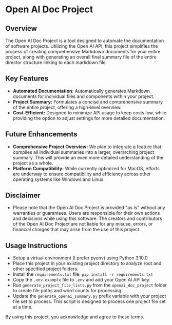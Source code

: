 # Open AI Doc Project

## Overview

The Open AI Doc Project is a tool designed to automate the documentation of software projects. Utilizing the Open AI API, this project simplifies the process of creating comprehensive Markdown documents for your entire project, along with generating an overall final summary file of the entire director structure linking to each markdown file.

## Key Features

- **Automated Documentation:** Automatically generates Markdown documents for individual files and components within your project.
- **Project Summary:** Formulates a concise and comprehensive summary of the entire project, offering a high-level overview.
- **Cost-Efficient:** Designed to minimize API usage to keep costs low, while providing the option to adjust settings for more detailed documentation.

## Future Enhancements

- **Comprehensive Project Overview:** We plan to integrate a feature that compiles all individual summaries into a larger, overarching project summary. This will provide an even more detailed understanding of the project as a whole.
- **Platform Compatibility:** While currently optimized for MacOS, efforts are underway to ensure compatibility and efficiency across other operating systems like Windows and Linux.

## Disclaimer

- Please note that the Open AI Doc Project is provided "as is" without any warranties or guarantees. Users are responsible for their own actions and decisions while using this software. The creators and contributors of the Open AI Doc Project are not liable for any misuse, errors, or financial charges that may arise from the use of this project.

## Usage Instructions

- Setup a virtual environment (I prefer pyenv) using Python 3.10.0
- Place this project in your existing project directory to analyze root and other specified project folders.
- Install the `requirements.txt` file: `pip install -r requirements.txt`
- Copy the `.env.example` file to `.env` and add your Open AI API key.
- Run `generate_project_file_lists.py` from the `openai_doc_project` folder to create file paths and word counts for processing.
- Update the `generate_openai_summary.py` prefix variable with your project file set to process. This script is designed to process one project file set at a time.

By using this project, you acknowledge and agree to these terms.
